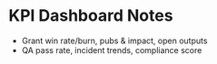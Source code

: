 # KPI Dashboard Notes

- Grant win rate/burn, pubs & impact, open outputs
- QA pass rate, incident trends, compliance score
